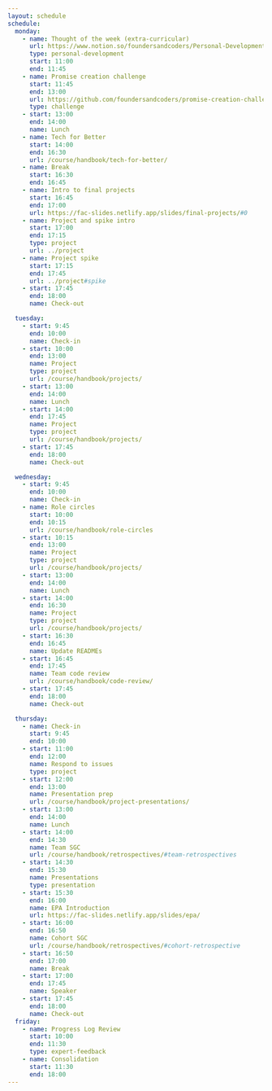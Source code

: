```yaml
---
layout: schedule
schedule:
  monday:
    - name: Thought of the week (extra-curricular)
      url: https://www.notion.so/foundersandcoders/Personal-Development-91fe75c7e2cc4f989954108729a2c834
      type: personal-development
      start: 11:00
      end: 11:45
    - name: Promise creation challenge
      start: 11:45
      end: 13:00
      url: https://github.com/foundersandcoders/promise-creation-challenge
      type: challenge
    - start: 13:00
      end: 14:00
      name: Lunch
    - name: Tech for Better
      start: 14:00
      end: 16:30
      url: /course/handbook/tech-for-better/
    - name: Break
      start: 16:30
      end: 16:45
    - name: Intro to final projects
      start: 16:45
      end: 17:00
      url: https://fac-slides.netlify.app/slides/final-projects/#0
    - name: Project and spike intro
      start: 17:00
      end: 17:15
      type: project
      url: ../project
    - name: Project spike
      start: 17:15
      end: 17:45
      url: ../project#spike
    - start: 17:45
      end: 18:00
      name: Check-out

  tuesday:
    - start: 9:45
      end: 10:00
      name: Check-in
    - start: 10:00
      end: 13:00
      name: Project
      type: project
      url: /course/handbook/projects/
    - start: 13:00
      end: 14:00
      name: Lunch
    - start: 14:00
      end: 17:45
      name: Project
      type: project
      url: /course/handbook/projects/
    - start: 17:45
      end: 18:00
      name: Check-out

  wednesday:
    - start: 9:45
      end: 10:00
      name: Check-in
    - name: Role circles
      start: 10:00
      end: 10:15
      url: /course/handbook/role-circles
    - start: 10:15
      end: 13:00
      name: Project
      type: project
      url: /course/handbook/projects/
    - start: 13:00
      end: 14:00
      name: Lunch
    - start: 14:00
      end: 16:30
      name: Project
      type: project
      url: /course/handbook/projects/
    - start: 16:30
      end: 16:45
      name: Update READMEs
    - start: 16:45
      end: 17:45
      name: Team code review
      url: /course/handbook/code-review/
    - start: 17:45
      end: 18:00
      name: Check-out

  thursday:
    - name: Check-in
      start: 9:45
      end: 10:00
    - start: 11:00
      end: 12:00
      name: Respond to issues
      type: project
    - start: 12:00
      end: 13:00
      name: Presentation prep
      url: /course/handbook/project-presentations/
    - start: 13:00
      end: 14:00
      name: Lunch
    - start: 14:00
      end: 14:30
      name: Team SGC
      url: /course/handbook/retrospectives/#team-retrospectives
    - start: 14:30
      end: 15:30
      name: Presentations
      type: presentation
    - start: 15:30
      end: 16:00
      name: EPA Introduction
      url: https://fac-slides.netlify.app/slides/epa/
    - start: 16:00
      end: 16:50
      name: Cohort SGC
      url: /course/handbook/retrospectives/#cohort-retrospective
    - start: 16:50
      end: 17:00
      name: Break
    - start: 17:00
      end: 17:45
      name: Speaker
    - start: 17:45
      end: 18:00
      name: Check-out
  friday:
    - name: Progress Log Review
      start: 10:00
      end: 11:30
      type: expert-feedback
    - name: Consolidation
      start: 11:30
      end: 18:00
---
```

